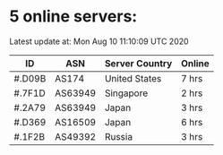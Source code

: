 # 5 online servers:

Latest update at: Mon Aug 10 11:10:09 UTC 2020

| ID | ASN | Server Country | Online |
| -- | --- | -------------- | ------ |
| #.D09B | AS174 | United States | 7 hrs |
| #.7F1D | AS63949 | Singapore | 2 hrs |
| #.2A79 | AS63949 | Japan | 3 hrs |
| #.D369 | AS16509 | Japan | 6 hrs |
| #.1F2B | AS49392 | Russia | 3 hrs |

